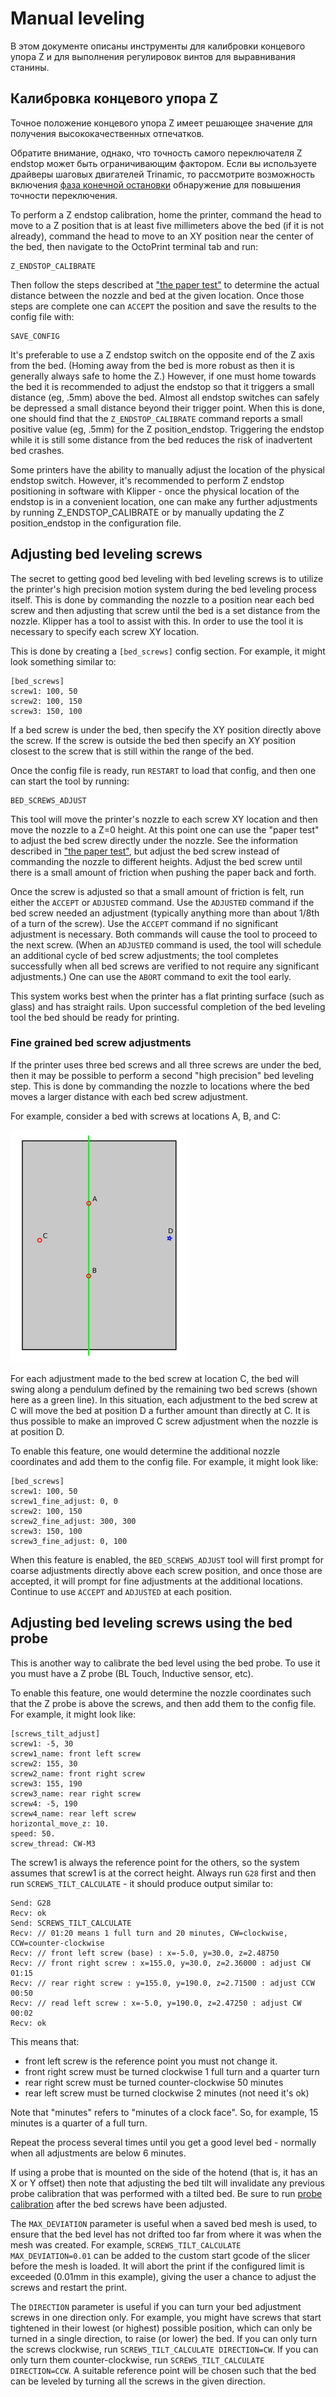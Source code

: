 # Manual leveling

В этом документе описаны инструменты для калибровки концевого упора Z и для выполнения регулировок винтов для выравнивания станины.

## Калибровка концевого упора Z

Точное положение концевого упора Z имеет решающее значение для получения высококачественных отпечатков.

Обратите внимание, однако, что точность самого переключателя Z endstop может быть ограничивающим фактором. Если вы используете драйверы шаговых двигателей Trinamic, то рассмотрите возможность включения [фаза конечной остановки](Endstop_Phase.md) обнаружение для повышения точности переключения.

To perform a Z endstop calibration, home the printer, command the head to move to a Z position that is at least five millimeters above the bed (if it is not already), command the head to move to an XY position near the center of the bed, then navigate to the OctoPrint terminal tab and run:

```
Z_ENDSTOP_CALIBRATE
```

Then follow the steps described at ["the paper test"](Bed_Level.md#the-paper-test) to determine the actual distance between the nozzle and bed at the given location. Once those steps are complete one can `ACCEPT` the position and save the results to the config file with:

```
SAVE_CONFIG
```

It's preferable to use a Z endstop switch on the opposite end of the Z axis from the bed. (Homing away from the bed is more robust as then it is generally always safe to home the Z.) However, if one must home towards the bed it is recommended to adjust the endstop so that it triggers a small distance (eg, .5mm) above the bed. Almost all endstop switches can safely be depressed a small distance beyond their trigger point. When this is done, one should find that the `Z_ENDSTOP_CALIBRATE` command reports a small positive value (eg, .5mm) for the Z position_endstop. Triggering the endstop while it is still some distance from the bed reduces the risk of inadvertent bed crashes.

Some printers have the ability to manually adjust the location of the physical endstop switch. However, it's recommended to perform Z endstop positioning in software with Klipper - once the physical location of the endstop is in a convenient location, one can make any further adjustments by running Z_ENDSTOP_CALIBRATE or by manually updating the Z position_endstop in the configuration file.

## Adjusting bed leveling screws

The secret to getting good bed leveling with bed leveling screws is to utilize the printer's high precision motion system during the bed leveling process itself. This is done by commanding the nozzle to a position near each bed screw and then adjusting that screw until the bed is a set distance from the nozzle. Klipper has a tool to assist with this. In order to use the tool it is necessary to specify each screw XY location.

This is done by creating a `[bed_screws]` config section. For example, it might look something similar to:

```
[bed_screws]
screw1: 100, 50
screw2: 100, 150
screw3: 150, 100
```

If a bed screw is under the bed, then specify the XY position directly above the screw. If the screw is outside the bed then specify an XY position closest to the screw that is still within the range of the bed.

Once the config file is ready, run `RESTART` to load that config, and then one can start the tool by running:

```
BED_SCREWS_ADJUST
```

This tool will move the printer's nozzle to each screw XY location and then move the nozzle to a Z=0 height. At this point one can use the "paper test" to adjust the bed screw directly under the nozzle. See the information described in ["the paper test"](Bed_Level.md#the-paper-test), but adjust the bed screw instead of commanding the nozzle to different heights. Adjust the bed screw until there is a small amount of friction when pushing the paper back and forth.

Once the screw is adjusted so that a small amount of friction is felt, run either the `ACCEPT` or `ADJUSTED` command. Use the `ADJUSTED` command if the bed screw needed an adjustment (typically anything more than about 1/8th of a turn of the screw). Use the `ACCEPT` command if no significant adjustment is necessary. Both commands will cause the tool to proceed to the next screw. (When an `ADJUSTED` command is used, the tool will schedule an additional cycle of bed screw adjustments; the tool completes successfully when all bed screws are verified to not require any significant adjustments.) One can use the `ABORT` command to exit the tool early.

This system works best when the printer has a flat printing surface (such as glass) and has straight rails. Upon successful completion of the bed leveling tool the bed should be ready for printing.

### Fine grained bed screw adjustments

If the printer uses three bed screws and all three screws are under the bed, then it may be possible to perform a second "high precision" bed leveling step. This is done by commanding the nozzle to locations where the bed moves a larger distance with each bed screw adjustment.

For example, consider a bed with screws at locations A, B, and C:

![bed_screws](img/bed_screws.svg.png)

For each adjustment made to the bed screw at location C, the bed will swing along a pendulum defined by the remaining two bed screws (shown here as a green line). In this situation, each adjustment to the bed screw at C will move the bed at position D a further amount than directly at C. It is thus possible to make an improved C screw adjustment when the nozzle is at position D.

To enable this feature, one would determine the additional nozzle coordinates and add them to the config file. For example, it might look like:

```
[bed_screws]
screw1: 100, 50
screw1_fine_adjust: 0, 0
screw2: 100, 150
screw2_fine_adjust: 300, 300
screw3: 150, 100
screw3_fine_adjust: 0, 100
```

When this feature is enabled, the `BED_SCREWS_ADJUST` tool will first prompt for coarse adjustments directly above each screw position, and once those are accepted, it will prompt for fine adjustments at the additional locations. Continue to use `ACCEPT` and `ADJUSTED` at each position.

## Adjusting bed leveling screws using the bed probe

This is another way to calibrate the bed level using the bed probe. To use it you must have a Z probe (BL Touch, Inductive sensor, etc).

To enable this feature, one would determine the nozzle coordinates such that the Z probe is above the screws, and then add them to the config file. For example, it might look like:

```
[screws_tilt_adjust]
screw1: -5, 30
screw1_name: front left screw
screw2: 155, 30
screw2_name: front right screw
screw3: 155, 190
screw3_name: rear right screw
screw4: -5, 190
screw4_name: rear left screw
horizontal_move_z: 10.
speed: 50.
screw_thread: CW-M3
```

The screw1 is always the reference point for the others, so the system assumes that screw1 is at the correct height. Always run `G28` first and then run `SCREWS_TILT_CALCULATE` - it should produce output similar to:

```
Send: G28
Recv: ok
Send: SCREWS_TILT_CALCULATE
Recv: // 01:20 means 1 full turn and 20 minutes, CW=clockwise, CCW=counter-clockwise
Recv: // front left screw (base) : x=-5.0, y=30.0, z=2.48750
Recv: // front right screw : x=155.0, y=30.0, z=2.36000 : adjust CW 01:15
Recv: // rear right screw : y=155.0, y=190.0, z=2.71500 : adjust CCW 00:50
Recv: // read left screw : x=-5.0, y=190.0, z=2.47250 : adjust CW 00:02
Recv: ok
```

This means that:

- front left screw is the reference point you must not change it.
- front right screw must be turned clockwise 1 full turn and a quarter turn
- rear right screw must be turned counter-clockwise 50 minutes
- rear left screw must be turned clockwise 2 minutes (not need it's ok)

Note that "minutes" refers to "minutes of a clock face". So, for example, 15 minutes is a quarter of a full turn.

Repeat the process several times until you get a good level bed - normally when all adjustments are below 6 minutes.

If using a probe that is mounted on the side of the hotend (that is, it has an X or Y offset) then note that adjusting the bed tilt will invalidate any previous probe calibration that was performed with a tilted bed. Be sure to run [probe calibration](Probe_Calibrate.md) after the bed screws have been adjusted.

The `MAX_DEVIATION` parameter is useful when a saved bed mesh is used, to ensure that the bed level has not drifted too far from where it was when the mesh was created. For example, `SCREWS_TILT_CALCULATE MAX_DEVIATION=0.01` can be added to the custom start gcode of the slicer before the mesh is loaded. It will abort the print if the configured limit is exceeded (0.01mm in this example), giving the user a chance to adjust the screws and restart the print.

The `DIRECTION` parameter is useful if you can turn your bed adjustment screws in one direction only. For example, you might have screws that start tightened in their lowest (or highest) possible position, which can only be turned in a single direction, to raise (or lower) the bed. If you can only turn the screws clockwise, run `SCREWS_TILT_CALCULATE DIRECTION=CW`. If you can only turn them counter-clockwise, run `SCREWS_TILT_CALCULATE DIRECTION=CCW`. A suitable reference point will be chosen such that the bed can be leveled by turning all the screws in the given direction.
